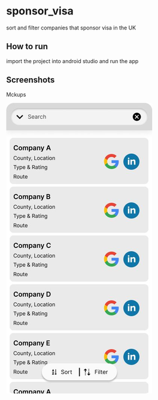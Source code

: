 # sponsor_visa
sort and filter companies that sponsor visa in the UK


## How to run 
import the project into android studio and run the app


## Screenshots 
Mckups

![](screen_shot.jpeg)
